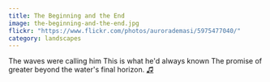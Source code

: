 ```yaml
---
title: The Beginning and the End
image: the-beginning-and-the-end.jpg
flickr: "https://www.flickr.com/photos/aurorademasi/5975477040/"
category: landscapes
---
```

The waves were calling him
This is what he'd always known
The promise of greater beyond the water's final horizon. [♫](https://www.youtube.com/watch?v=6Qz8e7pgy_Y)